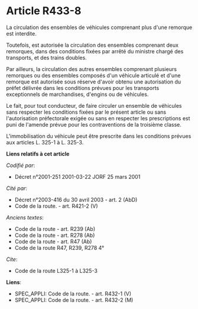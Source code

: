 # Article R433-8

La circulation des ensembles de véhicules comprenant plus d'une remorque est interdite.

Toutefois, est autorisée la circulation des ensembles comprenant deux remorques, dans des conditions fixées par arrêté du
ministre chargé des transports, et des trains doubles.

Par ailleurs, la circulation des autres ensembles comprenant plusieurs remorques ou des ensembles composés d'un véhicule
articulé et d'une remorque est autorisée sous réserve d'avoir obtenu une autorisation du préfet délivrée dans les conditions
prévues pour les transports exceptionnels de marchandises, d'engins ou de véhicules.

Le fait, pour tout conducteur, de faire circuler un ensemble de véhicules sans respecter les conditions fixées par le présent
article ou sans l'autorisation préfectorale exigée ou sans en respecter les prescriptions est puni de l'amende prévue pour
les contraventions de la troisième classe.

L'immobilisation du véhicule peut être prescrite dans les conditions prévues aux articles L. 325-1 à L. 325-3.

**Liens relatifs à cet article**

_Codifié par_:

  - Décret n°2001-251 2001-03-22 JORF 25 mars 2001

_Cité par_:

  - Décret n°2003-416 du 30 avril 2003 - art. 2 (AbD)
  - Code de la route. - art. R421-2 (V)

_Anciens textes_:

  - Code de la route - art. R239 (Ab)
  - Code de la route - art. R278 (Ab)
  - Code de la route - art. R47 (Ab)
  - Code de la route R47, R239, R278 4°

_Cite_:

  - Code de la route L325-1 à L325-3

**Liens**:

  - SPEC_APPLI: Code de la route. - art. R432-1 (V)
  - SPEC_APPLI: Code de la route. - art. R432-2 (M)
